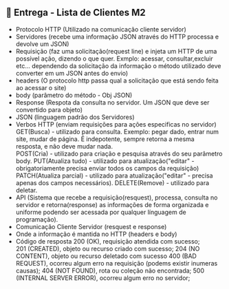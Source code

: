 ## 🏁 Entrega - Lista de Clientes M2

- Protocolo HTTP (Utilizado na comunicação cliente servidor)
- Servidores (recebe uma informação JSON através do HTTP processa e devolve um JSON)
- Requisição (faz uma solicitação(request line) e injeta um HTTP de uma possível ação, dizendo o que quer. Exmplo: acessar, consultar,excluir etc... dependendo da solicitação da informação o método utilizado deve converter em um JSON antes do envio)
- headers (O protocolo http passa qual a solicitação que está sendo feita ao acessar o site)
- body (parâmetro do método - Obj JSON)
- Response (Respota da consulta no servidor. Um JSON que deve ser convertido para objeto)
- JSON (linguagem padrão dos Servidores)
- Verbos HTTP (enviam requisições para ações especificas no servidor)
    GET(Busca) - utilizado para consulta. Exemplo: pegar dado, entrar num site, mudar de página. É indepotente, sempre retorna a mesma resposta, e não deve mudar nada.  
    POST(Cria) - utilizado para criação e pesquisa através do seu parâmetro body.
    PUT(Atualiza tudo) - utilizado para atualização("editar" - obrigatoriamente precisa enviar todos os campos da requisição)
    PATCH(Atualiza parcial) - utilizado para atualização("editar" - precisa apenas dos campos necessários).
    DELETE(Remove) - utilizado para deletar.
- API (Sistema que recebe a requisição(resquest), processa, consulta no servidor e retorna(response) as informações de forma organizada e uniforme podendo ser acessada por qualquer línguagem de programação).
- Comunicação Cliente Servidor (resquest e response)
- Onde a informação é mantida no HTTP (headers e body)
- Código de resposta
    200 (OK), requisição atendida com sucesso;  
    201 (CREATED), objeto ou recurso criado com sucesso; 
    204 (NO CONTENT), objeto ou recurso deletado com sucesso 
    400 (BAD REQUEST), ocorreu algum erro na requisição (podems existir inumeras causas);
    404 (NOT FOUND), rota ou coleção não encontrada;
    500 (INTERNAL SERVER ERROR), ocorreu algum erro no servidor;

